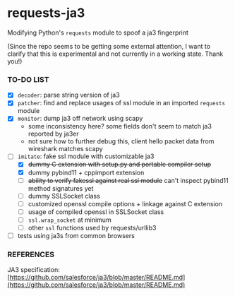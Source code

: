 # requests-ja3

Modifying Python's `requests` module to spoof a ja3 fingerprint

(Since the repo seems to be getting some external attention, I want to clarify that this is experimental and not currently in a working state. Thank you!)

### TO-DO LIST
- [x] `decoder`: parse string version of ja3
- [x] `patcher`: find and replace usages of ssl module in an imported `requests` module
- [x] `monitor`: dump ja3 off network using scapy
  - some inconsistency here? some fields don't seem to match ja3 reported by ja3er
  - not sure how to further debug this, client hello packet data from wireshark matches scapy
- [ ] `imitate`: fake ssl module with customizable ja3
    - [x] ~~dummy C extension with setup.py and portable compiler setup~~
    - [x] dummy pybind11 + cppimport extension
    - [ ] ~~ability to verify fakessl against real ssl module~~ can't inspect pybind11 method signatures yet
    - [ ] dummy SSLSocket class
    - [ ] customized openssl compile options + linkage against C extension
    - [ ] usage of compiled openssl in SSLSocket class
    - [ ] `ssl.wrap_socket` at minimum
    - [ ] other `ssl` functions used by requests/urllib3
- [ ] tests using ja3s from common browsers

### REFERENCES
JA3 specification: [https://github.com/salesforce/ja3/blob/master/README.md](https://github.com/salesforce/ja3/blob/master/README.md)